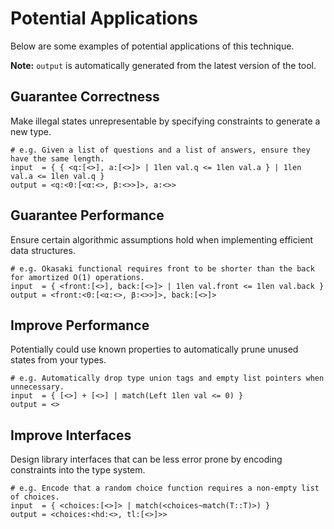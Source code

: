 # Potential Applications
Below are some examples of potential applications of this technique.

**Note:** `output` is automatically generated from the latest version of the tool.

## Guarantee Correctness
Make illegal states unrepresentable by specifying constraints to generate a new type.
```
# e.g. Given a list of questions and a list of answers, ensure they have the same length.
input  = { { <q:[<>], a:[<>]> | 1len val.q <= 1len val.a } | 1len val.a <= 1len val.q }
output = <q:<0:[<α:<>, β:<>>]>, a:<>>
```

## Guarantee Performance
Ensure certain algorithmic assumptions hold when implementing efficient data structures.
```
# e.g. Okasaki functional requires front to be shorter than the back for amortized O(1) operations.
input  = { <front:[<>], back:[<>]> | 1len val.front <= 1len val.back }
output = <front:<0:[<α:<>, β:<>>]>, back:[<>]>
```

## Improve Performance
Potentially could use known properties to automatically prune unused states from your types.
```
# e.g. Automatically drop type union tags and empty list pointers when unnecessary.
input  = { [<>] + [<>] | match(Left 1len val <= 0) }
output = <>
```

## Improve Interfaces
Design library interfaces that can be less error prone by encoding constraints into the type system.
```
# e.g. Encode that a random choice function requires a non-empty list of choices.
input  = { <choices:[<>]> | match(<choices~match(T::T)>) }
output = <choices:<hd:<>, tl:[<>]>>
```
